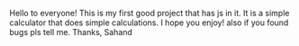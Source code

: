 Hello to everyone!
This is my first good project that has js in it.
It is a simple calculator that does simple calculations.
I hope you enjoy!
also if you found bugs pls tell me.
Thanks,
Sahand
